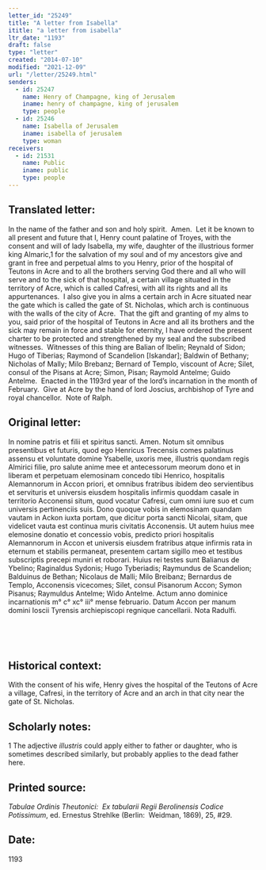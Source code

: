 ```yaml
---
letter_id: "25249"
title: "A letter from Isabella"
ititle: "a letter from isabella"
ltr_date: "1193"
draft: false
type: "letter"
created: "2014-07-10"
modified: "2021-12-09"
url: "/letter/25249.html"
senders:
  - id: 25247
    name: Henry of Champagne, king of Jerusalem
    iname: henry of champagne, king of jerusalem
    type: people
  - id: 25246
    name: Isabella of Jerusalem
    iname: isabella of jerusalem
    type: woman
receivers:
  - id: 21531
    name: Public
    iname: public
    type: people
---
```

<h2> Translated letter:</h2><p>In the name of the father and son and holy spirit.&nbsp; Amen.&nbsp; Let it be known to all present and future that I, Henry count palatine of Troyes, with the consent and will of lady Isabella, my wife, daughter of the illustrious former king Almaric,1 for the salvation of my soul and of my ancestors give and grant in free and perpetual alms to you Henry, prior of the hospital of Teutons in Acre and to all the brothers serving God there and all who will serve and to the sick of that hospital, a certain village situated in the territory of Acre, which is called Cafresi, with all its rights and all its appurtenances.&nbsp; I also give you in alms a certain arch in Acre situated near the gate which is called the gate of St. Nicholas, which arch is continuous with the walls of the city of Acre.&nbsp; That the gift and granting of my alms to you, said prior of the hospital of Teutons in Acre and all its brothers and the sick may remain in force and stable for eternity, I have ordered the present charter to be protected and strengthened by my seal and the subscribed witnesses.&nbsp; Witnesses of this thing are Balian of Ibelin; Reynald of Sidon; Hugo of Tiberias; Raymond of Scandelion [Iskandar]; Baldwin of Bethany; Nicholas of Mally; Milo Brebanz; Bernard of Templo, viscount of Acre; Silet, consul of the Pisans at Acre; Simon, Pisan; Raymold Antelme; Guido Antelme.&nbsp; Enacted in the 1193rd year of the lord’s incarnation in the month of February.&nbsp; Give at Acre by the hand of lord Joscius, archbishop of Tyre and royal chancellor.&nbsp; Note of Ralph.&nbsp;</p><h2 class="mt-4"> Original letter:</h2><p>In nomine patris et filii et spiritus sancti. Amen. Notum sit omnibus presentibus et futuris, quod ego Henricus Trecensis comes palatinus assensu et voluntate domine Ysabelle, uxoris mee, illustris quondam regis Almirici filie, pro salute anime mee et antecessorum meorum dono et in liberam et perpetuam elemosinam concedo tibi Henrico, hospitalis Alemannorum in Accon priori, et omnibus fratribus ibidem deo servientibus et servituris et universis eiusdem hospitalis infirmis quoddam casale in territorio Acconensi situm, quod vocatur Cafresi, cum omni iure suo et cum universis pertinenciis suis. Dono quoque vobis in elemosinam quandam vautam in Ackon iuxta portam, que dicitur porta sancti Nicolai, sitam, que videlicet vauta est continua muris civitatis Acconensis. Ut autem huius mee elemosine donatio et concessio vobis, predicto priori hospitalis Alemannorum in Accon et universis eiusdem fratribus atque infirmis rata in eternum et stabilis permaneat, presentem cartam sigillo meo et testibus subscriptis precepi muniri et roborari. Huius rei testes sunt Balianus de Ybelino; Raginaldus Sydonis; Hugo Tyberiadis; Raymundus de Scandelion; Balduinus de Bethan; Nicolaus de Malli; Milo Breibanz; Bernardus de Templo, Acconensis vicecomes; Silet, consul Pisanorum Accon; Symon Pisanus; Raymuldus Antelme; Wido Antelme. Actum anno dominice incarnationis m° c° xc° iii° mense februario. Datum Accon per manum domini Ioscii Tyrensis archiepiscopi regnique cancellarii. Nota Radulfi.</p><p>&nbsp;</p><p>&nbsp;</p><h2 class="mt-4"> Historical context:</h2><p>With the consent of his wife, Henry gives the hospital of the Teutons of Acre a village, Cafresi, in the territory of Acre and an arch in that city near the gate of St. Nicholas.</p><h2 class="mt-4"> Scholarly notes:</h2><p>1 The adjective <em>illustris</em> could apply either to father or daughter, who is sometimes described similarly, but probably applies to the dead father here.&nbsp;</p><h2 class="mt-4"> Printed source:</h2><p><i>Tabulae Ordinis Theutonici:&nbsp; Ex tabularii Regii Berolinensis Codice Potissimum</i>, ed. Ernestus Strehlke (Berlin:&nbsp; Weidman, 1869), 25, #29.</p><h2 class="mt-4"> Date:</h2>1193
